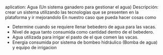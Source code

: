 
aplication: Agua (Un sistema ganadero para gestionar el agua)
Descripción: crear un sistema utilizando las tecnologías que se presenten en la plataforma y ir mejorandolo 
En nuestro caso que pueda hacer cosas como

* Determine cuando se requiere llenar bebedero de agua para las vacas.
* Nivel de agua tanto consumida como cantidad dentro de el bebedero.
* Agua utilizada para irrigar el pasto de el que comen las vacas.
* Energia consumida por sistema de bombeo hidráulico (Bomba de agua) y equipo de irrigacion

